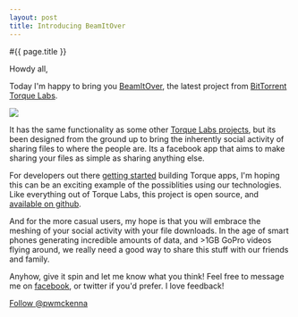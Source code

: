 ```yaml
---
layout: post
title: Introducing BeamItOver
---
```


#{{ page.title }}

Howdy all,

Today I'm happy to bring you [BeamItOver](http://apps.facebook.com/beamitover), the latest project from [BitTorrent Torque Labs](http://torque.bittorrent.com/labs).

<img src="../../../images/beamitoverfb.png" />

It has the same functionality as some other [Torque Labs projects](http://paddleover.com), but its been designed from the ground up to bring the inherently social activity of sharing files to where the people are. Its a facebook app that aims to make sharing your files as simple as sharing anything else.

For developers out there [getting started](http://btappjs.com/index.html) building Torque apps, I'm hoping this can be an exciting example of the possiblities using our technologies. Like everything out of Torque Labs, this project is open source, and [available on github](https://github.com/bittorrenttorque/beamitover).

And for the more casual users, my hope is that you will embrace the meshing of your social activity with your file downloads. In the age of smart phones generating incredible amounts of data, and >1GB GoPro videos flying around, we really need a good way to share this stuff with our friends and family.

Anyhow, give it spin and let me know what you think! Feel free to message me on [facebook](http://www.facebook.com/patriw), or twitter if you'd prefer. I love feedback!


<a href="https://twitter.com/pwmckenna" class="twitter-follow-button" data-show-count="false">Follow @pwmckenna</a>
<script>!function(d,s,id){var js,fjs=d.getElementsByTagName(s)[0];if(!d.getElementById(id)){js=d.createElement(s);js.id=id;js.src="//platform.twitter.com/widgets.js";fjs.parentNode.insertBefore(js,fjs);}}(document,"script","twitter-wjs");</script>
